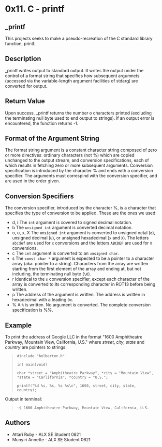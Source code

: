 # 0x11. C - printf

## _printf
  This projects seeks to make a pseudo-recreation of the C standard library function, printf.

## Description
  _printf writes output to standard output. It writes the output under the control of a format string that specifies how subsequent argumnets (accessed via the variable-length argument facilities of stdarg) are converted for output.

## Return Value
  Upon success, _printf returns the number o characters printed (excluding the terminating null byte used to end output to strings). If an output error is encountered, the function returns -1.

## Format of the Argument String
  The format string argument is a constant character string composed of zero or more directives: ordinary characters (not %) which are copied unchanged to the output stream; and conversion specifications, each of which results in fetching zero or more subsequent arguments. Conversion specification is introduced by the character % and ends with a conversion specifier. The arguments must correspind with the conversion specifier, and are used in the order given.

## Conversion Specifiers
  The conversion specifier, introduced by the character %, is a character that specifies the type of conversion to be applied. These are the ones we used:
- d, i
  The `int` argument is covered to signed decimal notation.
- b
  The `unsigned int` argument is converted decimal notation.
- o, u, x, X
  The `unsigned int` argument is converted to unsigned octal (`o`), unsigned decimal (`u`), or unsigned hexadecimal (`x` and `X`). The letters `abcdef` are used for `x` conversions and the letters `ABCDEF` are used for `X` conversions.
- c
  The `int` argument is converted to an `unsigned char`.
- s
  The `const char *` argument is expected to be a pointer to a character array (aka. pointer to a string). Characters from the array are written starting from the first element of the array and ending at, but not including, the terminating null byte (`\0`).
- r
  Identical to the `s` conversion specifier, except each character of the array is converted to its corresponding character in ROT13 before being written.
- p
  The address of the argument is written. The address is written in hexadecimal with a leading `0x`.
- %
  A `%` is written. No argument is converted. The complete conversion specification is %%.

## Example
  To print the address of Google LLC in the format "1600 Amphitheatre Parkway, Mountain View, California, U.S." where _street_, _city_, _state_ and _country_ are pointers to strings:
> `#include "holberton.h"`
>
> `int main(void)`
>
> `char *street = "Amphitheatre Parkway", *city = "Mountain View", *state = "Carlifornia", *country = "U.S.";`
>
> `printf("%d %s, %s, %s %s\n", 1600, street, city, state, country);`

Output in terminal:

> `~$ 1600 Amphitheatre Parkway, Mountain View, California, U.S.`

## Authors
* Attari Ruby - ALX SE Student 0621
* Munyiri Annette - ALX SE Student 0621
